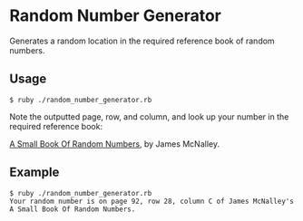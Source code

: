 # Random Number Generator

Generates a random location in the required reference book of random numbers.

## Usage

```
$ ruby ./random_number_generator.rb
```

Note the outputted page, row, and column, and look up your number in the required reference book:

[A Small Book Of Random Numbers](https://www.amazon.com/Small-Book-Random-Numbers/dp/1452818363/), by James McNalley.

## Example

```
$ ruby ./random_number_generator.rb
Your random number is on page 92, row 28, column C of James McNalley's A Small Book Of Random Numbers.
```
